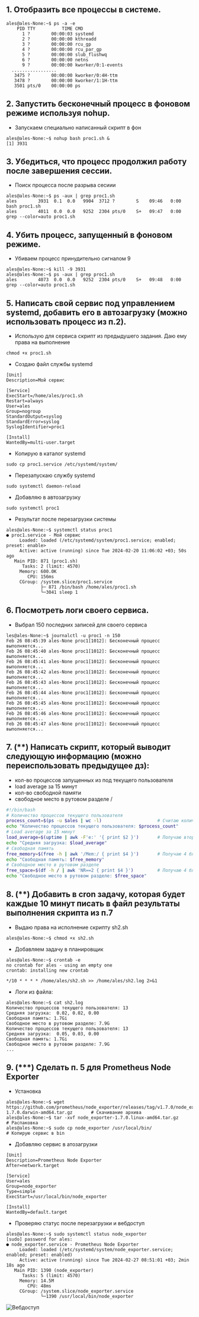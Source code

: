 ## 1. Отобразить все процессы в системе.

```console
ales@ales-None:~$ ps -a -e
    PID TTY          TIME CMD
      1 ?        00:00:03 systemd
      2 ?        00:00:00 kthreadd
      3 ?        00:00:00 rcu_gp
      4 ?        00:00:00 rcu_par_gp
      5 ?        00:00:00 slub_flushwq
      6 ?        00:00:00 netns
      9 ?        00:00:00 kworker/0:1-events
  .................
   3475 ?        00:00:00 kworker/0:4H-ttm
   3478 ?        00:00:00 kworker/1:1H-ttm
   3501 pts/0    00:00:00 ps
```

## 2. Запустить бесконечный процесс в фоновом режиме используя nohup.

- Запускаем специально написанный скрипт в фон
```console
ales@ales-None:~$ nohup bash proc1.sh &
[1] 3931
```

## 3. Убедиться, что процесс продолжил работу после завершения сессии.

- Поиск процесса после разрыва сесиии
```console
ales@ales-None:~$ ps -aux | grep proc1.sh
ales        3931  0.1  0.0   9904  3712 ?        S    09:46   0:00 bash proc1.sh
ales        4011  0.0  0.0   9252  2304 pts/0    S+   09:47   0:00 grep --color=auto proc1.sh
```

## 4. Убить процесс, запущенный в фоновом режиме.

- Убиваем процесс принудительно сигналом 9
```console
ales@ales-None:~$ kill -9 3931
ales@ales-None:~$ ps -aux | grep proc1.sh
ales        4073  0.0  0.0   9252  2304 pts/0    S+   09:48   0:00 grep --color=auto proc1.sh
```

## 5. Написать свой сервис под управлением systemd, добавить его в автозагрузку (можно использовать процесс из п.2).

- Использую для сервиса скрипт из предыдушего задания. Даю ему права на выполнение
```console
chmod +x proc1.sh
```
- Создаю файл службы systemd
```console
[Unit]
Description=Мой сервис

[Service]
ExecStart=/home/ales/proc1.sh
Restart=always
User=ales
Group=nogroup
StandardOutput=syslog
StandardError=syslog
SyslogIdentifier=proc1

[Install]
WantedBy=multi-user.target
```
- Копирую в каталог systemd
```console
sudo cp proc1.service /etc/systemd/system/
```
- Перезапускаю службу systemd
```console
sudo systemctl daemon-reload
```
- Добавляю в автозагрузку 
```console
sudo systemctl proc1
```
- Результат после перезагрузки системы
```console
ales@ales-None:~$ systemctl status proc1
● proc1.service - Мой сервис
     Loaded: loaded (/etc/systemd/system/proc1.service; enabled; preset: enable>
     Active: active (running) since Tue 2024-02-20 11:06:02 +03; 50s ago
   Main PID: 871 (proc1.sh)
      Tasks: 2 (limit: 4570)
     Memory: 600.0K
        CPU: 156ms
     CGroup: /system.slice/proc1.service
             ├─ 871 /bin/bash /home/ales/proc1.sh
             └─3041 sleep 1
```

## 6. Посмотреть логи своего сервиса.

- Выбрал 150 последних записей для своего сервиса
```console
les@ales-None:~$ journalctl -u proc1 -n 150
Feb 26 08:45:39 ales-None proc1[1012]: Бесконечный процесс выполняется...
Feb 26 08:45:40 ales-None proc1[1012]: Бесконечный процесс выполняется...
Feb 26 08:45:41 ales-None proc1[1012]: Бесконечный процесс выполняется...
Feb 26 08:45:42 ales-None proc1[1012]: Бесконечный процесс выполняется...
Feb 26 08:45:43 ales-None proc1[1012]: Бесконечный процесс выполняется...
Feb 26 08:45:44 ales-None proc1[1012]: Бесконечный процесс выполняется...
Feb 26 08:45:45 ales-None proc1[1012]: Бесконечный процесс выполняется...
Feb 26 08:45:46 ales-None proc1[1012]: Бесконечный процесс выполняется...
Feb 26 08:45:47 ales-None proc1[1012]: Бесконечный процесс выполняется...
```

## 7. (**) Написать скрипт, который выводит следующую информацию (можно переиспользовать предыдущее дз):
- кол-во процессов запущенных из под текущего пользователя
- load average за 15 минут
- кол-во свободной памяти
- свободное место в рутовом разделе /

```bash
#!/bin/bash
# Количество процессов текущего пользователя
process_count=$(ps -u $ales | wc -l)                     # Считаю количество строк в списке процессов                     
echo "Количество процессов текущего пользователя: $process_count"
# Load average за 15 минут
load_average=$(uptime | awk -F'e:' '{ print $2 }')       # Получаю второй блок после разделителя
echo "Средняя загрузка: $load_average"
# Свободная память
free_memory=$(free -h | awk '/Mem:/ { print $4 }')       # Получаю 4 блок в строке Mem
echo "Свободная память: $free_memory"
# Свободное место в рутовом разделе
free_space=$(df -h / | awk 'NR==2 { print $4 }')         # Получаю 4 блок во второй строке
echo "Свободное место в рутовом разделе: $free_space"
```

## 8. (**) Добавить в cron задачу, которая будет каждые 10 минут писать в файл результаты выполнения скрипта из п.7

- Выдаю права на исполнение скрипту sh2.sh
```console
ales@ales-None:~$ chmod +x sh2.sh
```
- Добавляем задачу в планировщик
```console
ales@ales-None:~$ crontab -e
no crontab for ales - using an empty one
crontab: installing new crontab
```
```console
*/10 * * * * /home/ales/sh2.sh >> /home/ales/sh2.log 2>&1
```
- Логи из файла:
```console
ales@ales-None:~$ cat sh2.log
Количество процессов текущего пользователя: 13
Средняя загрузка:  0.02, 0.02, 0.00
Свободная память: 1.7Gi
Свободное место в рутовом разделе: 7.9G
Количество процессов текущего пользователя: 13
Средняя загрузка:  0.05, 0.03, 0.00
Свободная память: 1.7Gi
Свободное место в рутовом разделе: 7.9G
...
```

## 9. (***) Сделать п. 5 для Prometheus Node Exporter

- Установка
```console
ales@ales-None:~$ wget https://github.com/prometheus/node_exporter/releases/tag/v1.7.0/node_exporter-1.7.0.darwin-amd64.tar.gz       # Скачивание архива    
ales@ales-None:~$ tar -xvf node_exporter-1.7.0.linux-amd64.tar.gz                                                                    # Распаковка
ales@ales-None:~$ sudo cp node_exporter /usr/local/bin/                                                                              # Копирую сервис в bin
```
- Добавляю сервис в атозагрузки
```console
[Unit]
Description=Prometheus Node Exporter
After=network.target

[Service]
User=ales
Group=node_exporter
Type=simple
ExecStart=/usr/local/bin/node_exporter

[Install]
WantedBy=default.target
```
- Проверяю статус после перезагрузки и вебдоступ
```console
ales@ales-None:~$ sudo systemctl status node_exporter
[sudo] password for ales: 
● node_exporter.service - Prometheus Node Exporter
     Loaded: loaded (/etc/systemd/system/node_exporter.service; enabled; preset: enabled)
     Active: active (running) since Tue 2024-02-27 08:51:01 +03; 2min 18s ago
   Main PID: 1390 (node_exporter)
      Tasks: 5 (limit: 4570)
     Memory: 14.5M
        CPU: 48ms
     CGroup: /system.slice/node_exporter.service
             └─1390 /usr/local/bin/node_exporter
  ```
   ![Вебдоступ](https://github.com/tms-dos21-onl/ales-litvinovich/assets/87812043/db769a93-10bc-43f5-a21c-08e1e053aff5)
